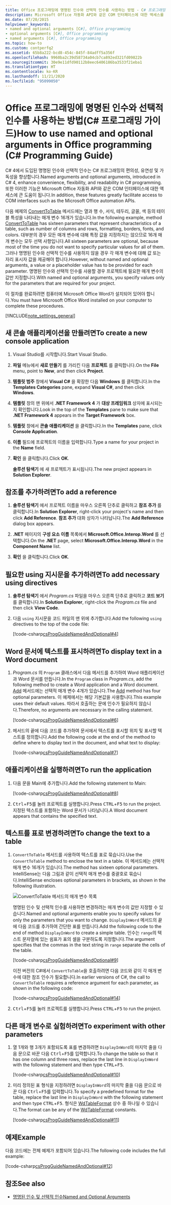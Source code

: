 ```yaml
---
title: Office 프로그래밍에 명명된 인수와 선택적 인수를 사용하는 방법 - C# 프로그래밍 가이드
description: Microsoft Office 자동화 API와 같은 COM 인터페이스에 대한 액세스를 지원하는 명명된 인수 및 선택적 인수를 사용하는 방법에 대해 알아봅니다.
ms.date: 07/20/2015
helpviewer_keywords:
- named and optional arguments [C#], Office programming
- optional arguments [C#], Office programming
- named arguments [C#], Office programming
ms.topic: how-to
ms.custom: contperfq2
ms.assetid: 65b8a222-bcd8-454c-845f-84adff5a356f
ms.openlocfilehash: 9960ba2c39d58734a04cb7ca892ed321fd09822b
ms.sourcegitcommit: 30e9e11dfd90112b8eec6406186ba3533f21eba1
ms.translationtype: HT
ms.contentlocale: ko-KR
ms.lasthandoff: 11/21/2020
ms.locfileid: "95099050"
---
```

# <a name="how-to-use-named-and-optional-arguments-in-office-programming-c-programming-guide"></a><span data-ttu-id="55536-103">Office 프로그래밍에 명명된 인수와 선택적 인수를 사용하는 방법(C# 프로그래밍 가이드)</span><span class="sxs-lookup"><span data-stu-id="55536-103">How to use named and optional arguments in Office programming (C# Programming Guide)</span></span>

<span data-ttu-id="55536-104">C# 4에서 도입된 명명된 인수와 선택적 인수는 C# 프로그래밍의 편의성, 유연성 및 가독성을 향상합니다.</span><span class="sxs-lookup"><span data-stu-id="55536-104">Named arguments and optional arguments, introduced in C# 4, enhance convenience, flexibility, and readability in C# programming.</span></span> <span data-ttu-id="55536-105">또한 이러한 기능은 Microsoft Office 자동화 API와 같은 COM 인터페이스에 대한 액세스에 큰 도움이 됩니다.</span><span class="sxs-lookup"><span data-stu-id="55536-105">In addition, these features greatly facilitate access to COM interfaces such as the Microsoft Office automation APIs.</span></span>

<span data-ttu-id="55536-106">다음 예제의 [ConvertToTable](<xref:Microsoft.Office.Interop.Word.Range.ConvertToTable%2A>) 메서드에는 열과 행 수, 서식, 테두리, 글꼴, 색 등의 테이블 특성을 나타내는 매개 변수 16개가 있습니다.</span><span class="sxs-lookup"><span data-stu-id="55536-106">In the following example, method [ConvertToTable](<xref:Microsoft.Office.Interop.Word.Range.ConvertToTable%2A>) has sixteen parameters that represent characteristics of a table, such as number of columns and rows, formatting, borders, fonts, and colors.</span></span> <span data-ttu-id="55536-107">대부분의 경우 모든 매개 변수에 대해 특정 값을 지정하지는 않으므로 16개 매개 변수는 모두 선택 사항입니다.</span><span class="sxs-lookup"><span data-stu-id="55536-107">All sixteen parameters are optional, because most of the time you do not want to specify particular values for all of them.</span></span> <span data-ttu-id="55536-108">그러나 명명된 인수와 선택적 인수를 사용하지 않을 경우 각 매개 변수에 대해 값 또는 자리 표시자 값을 제공해야 합니다.</span><span class="sxs-lookup"><span data-stu-id="55536-108">However, without named and optional arguments, a value or a placeholder value has to be provided for each parameter.</span></span> <span data-ttu-id="55536-109">명명된 인수와 선택적 인수를 사용할 경우 프로젝트에 필요한 매개 변수의 값만 지정합니다.</span><span class="sxs-lookup"><span data-stu-id="55536-109">With named and optional arguments, you specify values only for the parameters that are required for your project.</span></span>

<span data-ttu-id="55536-110">이 절차를 완료하려면 컴퓨터에 Microsoft Office Word가 설치되어 있어야 합니다.</span><span class="sxs-lookup"><span data-stu-id="55536-110">You must have Microsoft Office Word installed on your computer to complete these procedures.</span></span>

[!INCLUDE[note_settings_general](~/includes/note-settings-general-md.md)]

## <a name="to-create-a-new-console-application"></a><span data-ttu-id="55536-111">새 콘솔 애플리케이션을 만들려면</span><span class="sxs-lookup"><span data-stu-id="55536-111">To create a new console application</span></span>

1. <span data-ttu-id="55536-112">Visual Studio를 시작합니다.</span><span class="sxs-lookup"><span data-stu-id="55536-112">Start Visual Studio.</span></span>

2. <span data-ttu-id="55536-113">**파일** 메뉴에서 **새로 만들기** 를 가리킨 다음 **프로젝트** 를 클릭합니다.</span><span class="sxs-lookup"><span data-stu-id="55536-113">On the **File** menu, point to **New**, and then click **Project**.</span></span>

3. <span data-ttu-id="55536-114">**템플릿 범주** 창에서 **Visual C#** 을 확장한 다음 **Windows** 를 클릭합니다.</span><span class="sxs-lookup"><span data-stu-id="55536-114">In the **Templates Categories** pane, expand **Visual C#**, and then click **Windows**.</span></span>

4. <span data-ttu-id="55536-115">**템플릿** 창의 맨 위에서 **.NET Framework 4** 가 **대상 프레임워크** 상자에 표시되는지 확인합니다.</span><span class="sxs-lookup"><span data-stu-id="55536-115">Look in the top of the **Templates** pane to make sure that **.NET Framework 4** appears in the **Target Framework** box.</span></span>

5. <span data-ttu-id="55536-116">**템플릿** 창에서 **콘솔 애플리케이션** 을 클릭합니다.</span><span class="sxs-lookup"><span data-stu-id="55536-116">In the **Templates** pane, click **Console Application**.</span></span>

6. <span data-ttu-id="55536-117">**이름** 필드에 프로젝트의 이름을 입력합니다.</span><span class="sxs-lookup"><span data-stu-id="55536-117">Type a name for your project in the **Name** field.</span></span>

7. <span data-ttu-id="55536-118">**확인** 을 클릭합니다.</span><span class="sxs-lookup"><span data-stu-id="55536-118">Click **OK**.</span></span>

     <span data-ttu-id="55536-119">**솔루션 탐색기** 에 새 프로젝트가 표시됩니다.</span><span class="sxs-lookup"><span data-stu-id="55536-119">The new project appears in **Solution Explorer**.</span></span>

## <a name="to-add-a-reference"></a><span data-ttu-id="55536-120">참조를 추가하려면</span><span class="sxs-lookup"><span data-stu-id="55536-120">To add a reference</span></span>

1. <span data-ttu-id="55536-121">**솔루션 탐색기** 에서 프로젝트 이름을 마우스 오른쪽 단추로 클릭하고 **참조 추가** 를 클릭합니다.</span><span class="sxs-lookup"><span data-stu-id="55536-121">In **Solution Explorer**, right-click your project's name and then click **Add Reference**.</span></span> <span data-ttu-id="55536-122">**참조 추가** 대화 상자가 나타납니다.</span><span class="sxs-lookup"><span data-stu-id="55536-122">The **Add Reference** dialog box appears.</span></span>

2. <span data-ttu-id="55536-123">**.NET** 페이지의 **구성 요소 이름** 목록에서 **Microsoft.Office.Interop.Word** 를 선택합니다.</span><span class="sxs-lookup"><span data-stu-id="55536-123">On the **.NET** page, select **Microsoft.Office.Interop.Word** in the **Component Name** list.</span></span>

3. <span data-ttu-id="55536-124">**확인** 을 클릭합니다.</span><span class="sxs-lookup"><span data-stu-id="55536-124">Click **OK**.</span></span>

## <a name="to-add-necessary-using-directives"></a><span data-ttu-id="55536-125">필요한 using 지시문을 추가하려면</span><span class="sxs-lookup"><span data-stu-id="55536-125">To add necessary using directives</span></span>

1. <span data-ttu-id="55536-126">**솔루션 탐색기** 에서 *Program.cs* 파일을 마우스 오른쪽 단추로 클릭하고 **코드 보기** 를 클릭합니다.</span><span class="sxs-lookup"><span data-stu-id="55536-126">In **Solution Explorer**, right-click the *Program.cs* file and then click **View Code**.</span></span>

2. <span data-ttu-id="55536-127">다음 `using` 지시문을 코드 파일의 맨 위에 추가합니다.</span><span class="sxs-lookup"><span data-stu-id="55536-127">Add the following `using` directives to the top of the code file:</span></span>

     [!code-csharp[csProgGuideNamedAndOptional#4](~/samples/snippets/csharp/VS_Snippets_VBCSharp/csprogguidenamedandoptional/cs/wordprogram.cs#4)]

## <a name="to-display-text-in-a-word-document"></a><span data-ttu-id="55536-128">Word 문서에 텍스트를 표시하려면</span><span class="sxs-lookup"><span data-stu-id="55536-128">To display text in a Word document</span></span>

1. <span data-ttu-id="55536-129">*Program.cs* 의 `Program` 클래스에서 다음 메서드를 추가하여 Word 애플리케이션과 Word 문서를 만듭니다.</span><span class="sxs-lookup"><span data-stu-id="55536-129">In the `Program` class in *Program.cs*, add the following method to create a Word application and a Word document.</span></span> <span data-ttu-id="55536-130">[Add](<xref:Microsoft.Office.Interop.Word.Documents.Add%2A>) 메서드에는 선택적 매개 변수 4개가 있습니다.</span><span class="sxs-lookup"><span data-stu-id="55536-130">The [Add](<xref:Microsoft.Office.Interop.Word.Documents.Add%2A>) method has four optional parameters.</span></span> <span data-ttu-id="55536-131">이 예제에서는 해당 기본값을 사용합니다.</span><span class="sxs-lookup"><span data-stu-id="55536-131">This example uses their default values.</span></span> <span data-ttu-id="55536-132">따라서 호출하는 문에 인수가 필요하지 않습니다.</span><span class="sxs-lookup"><span data-stu-id="55536-132">Therefore, no arguments are necessary in the calling statement.</span></span>

     [!code-csharp[csProgGuideNamedAndOptional#6](~/samples/snippets/csharp/VS_Snippets_VBCSharp/csprogguidenamedandoptional/cs/wordprogram.cs#6)]

2. <span data-ttu-id="55536-133">메서드의 끝에 다음 코드를 추가하여 문서에서 텍스트를 표시할 위치 및 표시할 텍스트를 정의합니다.</span><span class="sxs-lookup"><span data-stu-id="55536-133">Add the following code at the end of the method to define where to display text in the document, and what text to display:</span></span>

     [!code-csharp[csProgGuideNamedAndOptional#7](~/samples/snippets/csharp/VS_Snippets_VBCSharp/csprogguidenamedandoptional/cs/wordprogram.cs#7)]

## <a name="to-run-the-application"></a><span data-ttu-id="55536-134">애플리케이션을 실행하려면</span><span class="sxs-lookup"><span data-stu-id="55536-134">To run the application</span></span>

1. <span data-ttu-id="55536-135">다음 문을 Main에 추가합니다.</span><span class="sxs-lookup"><span data-stu-id="55536-135">Add the following statement to Main:</span></span>

     [!code-csharp[csProgGuideNamedAndOptional#8](~/samples/snippets/csharp/VS_Snippets_VBCSharp/csprogguidenamedandoptional/cs/wordprogram.cs#8)]

2. <span data-ttu-id="55536-136"><kbd>Ctrl</kbd>+<kbd>F5</kbd>를 눌러 프로젝트를 실행합니다.</span><span class="sxs-lookup"><span data-stu-id="55536-136">Press <kbd>CTRL</kbd>+<kbd>F5</kbd> to run the project.</span></span> <span data-ttu-id="55536-137">지정된 텍스트를 포함하는 Word 문서가 나타납니다.</span><span class="sxs-lookup"><span data-stu-id="55536-137">A Word document appears that contains the specified text.</span></span>

## <a name="to-change-the-text-to-a-table"></a><span data-ttu-id="55536-138">텍스트를 표로 변경하려면</span><span class="sxs-lookup"><span data-stu-id="55536-138">To change the text to a table</span></span>
  
1. <span data-ttu-id="55536-139">`ConvertToTable` 메서드를 사용하여 텍스트를 표로 묶습니다.</span><span class="sxs-lookup"><span data-stu-id="55536-139">Use the `ConvertToTable` method to enclose the text in a table.</span></span> <span data-ttu-id="55536-140">이 메서드에는 선택적 매개 변수 16개가 있습니다.</span><span class="sxs-lookup"><span data-stu-id="55536-140">The method has sixteen optional parameters.</span></span> <span data-ttu-id="55536-141">IntelliSense는 다음 그림과 같이 선택적 매개 변수를 중괄호로 묶습니다.</span><span class="sxs-lookup"><span data-stu-id="55536-141">IntelliSense encloses optional parameters in brackets, as shown in the following illustration.</span></span>

     ![ConvertToTable 메서드의 매개 변수 목록](./media/how-to-use-named-and-optional-arguments-in-office-programming/convert-table-parameters.png)

     <span data-ttu-id="55536-143">명명된 인수 및 선택적 인수를 사용하면 변경하려는 매개 변수의 값만 지정할 수 있습니다.</span><span class="sxs-lookup"><span data-stu-id="55536-143">Named and optional arguments enable you to specify values for only the parameters that you want to change.</span></span> <span data-ttu-id="55536-144">`DisplayInWord` 메서드의 끝에 다음 코드를 추가하여 간단한 표를 만듭니다.</span><span class="sxs-lookup"><span data-stu-id="55536-144">Add the following code to the end of method `DisplayInWord` to create a simple table.</span></span> <span data-ttu-id="55536-145">인수는 `range`의 텍스트 문자열에 있는 쉼표가 표의 셀을 구분하도록 지정합니다.</span><span class="sxs-lookup"><span data-stu-id="55536-145">The argument specifies that the commas in the text string in `range` separate the cells of the table.</span></span>

     [!code-csharp[csProgGuideNamedAndOptional#9](~/samples/snippets/csharp/VS_Snippets_VBCSharp/csprogguidenamedandoptional/cs/wordprogram.cs#9)]

     <span data-ttu-id="55536-146">이전 버전의 C#에서 `ConvertToTable`을 호출하려면 다음 코드와 같이 각 매개 변수에 대한 참조 인수가 필요합니다.</span><span class="sxs-lookup"><span data-stu-id="55536-146">In earlier versions of C#, the call to `ConvertToTable` requires a reference argument for each parameter, as shown in the following code:</span></span>
  
     [!code-csharp[csProgGuideNamedAndOptional#14](~/samples/snippets/csharp/VS_Snippets_VBCSharp/csprogguidenamedandoptional/cs/wordprogram.cs#14)]

2. <span data-ttu-id="55536-147"><kbd>Ctrl</kbd>+<kbd>F5</kbd>를 눌러 프로젝트를 실행합니다.</span><span class="sxs-lookup"><span data-stu-id="55536-147">Press <kbd>CTRL</kbd>+<kbd>F5</kbd> to run the project.</span></span>

## <a name="to-experiment-with-other-parameters"></a><span data-ttu-id="55536-148">다른 매개 변수로 실험하려면</span><span class="sxs-lookup"><span data-stu-id="55536-148">To experiment with other parameters</span></span>

1. <span data-ttu-id="55536-149">열 1개와 행 3개가 포함되도록 표를 변경하려면 `DisplayInWord`의 마지막 줄을 다음 문으로 바꾼 다음 <kbd>Ctrl</kbd>+<kbd>F5</kbd>를 입력합니다.</span><span class="sxs-lookup"><span data-stu-id="55536-149">To change the table so that it has one column and three rows, replace the last line in `DisplayInWord` with the following statement and then type <kbd>CTRL</kbd>+<kbd>F5</kbd>.</span></span>  

     [!code-csharp[csProgGuideNamedAndOptional#10](~/samples/snippets/csharp/VS_Snippets_VBCSharp/csprogguidenamedandoptional/cs/wordprogram.cs#10)]

2. <span data-ttu-id="55536-150">미리 정의된 표 형식을 지정하려면 `DisplayInWord`의 마지막 줄을 다음 문으로 바꾼 다음 <kbd>Ctrl</kbd>+<kbd>F5</kbd>를 입력합니다.</span><span class="sxs-lookup"><span data-stu-id="55536-150">To specify a predefined format for the table, replace the last line in `DisplayInWord` with the following statement and then type <kbd>CTRL</kbd>+<kbd>F5</kbd>.</span></span> <span data-ttu-id="55536-151">형식은 [WdTableFormat](<xref:Microsoft.Office.Interop.Word.WdTableFormat>) 상수 중 하나일 수 있습니다.</span><span class="sxs-lookup"><span data-stu-id="55536-151">The format can be any of the [WdTableFormat](<xref:Microsoft.Office.Interop.Word.WdTableFormat>) constants.</span></span>

     [!code-csharp[csProgGuideNamedAndOptional#11](~/samples/snippets/csharp/VS_Snippets_VBCSharp/csprogguidenamedandoptional/cs/wordprogram.cs#11)]

## <a name="example"></a><span data-ttu-id="55536-152">예제</span><span class="sxs-lookup"><span data-stu-id="55536-152">Example</span></span>

<span data-ttu-id="55536-153">다음 코드에는 전체 예제가 포함되어 있습니다.</span><span class="sxs-lookup"><span data-stu-id="55536-153">The following code includes the full example:</span></span>

 [!code-csharp[csProgGuideNamedAndOptional#12](~/samples/snippets/csharp/VS_Snippets_VBCSharp/csprogguidenamedandoptional/cs/wordprogram.cs#12)]

## <a name="see-also"></a><span data-ttu-id="55536-154">참조</span><span class="sxs-lookup"><span data-stu-id="55536-154">See also</span></span>

- [<span data-ttu-id="55536-155">명명된 인수 및 선택적 인수</span><span class="sxs-lookup"><span data-stu-id="55536-155">Named and Optional Arguments</span></span>](./named-and-optional-arguments.md)
